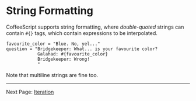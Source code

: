# String Formatting

CoffeeScript supports string formatting, where *double-quoted* strings can contain `#{}` tags, which contain expressions to be interpolated.

    favourite_color = "Blue. No, yel..."
    question = "Bridgekeeper: What... is your favourite color?
                Galahad: #{favourite_color}
                Bridgekeeper: Wrong!
                "

Note that multiline strings are fine too.

---

Next Page: [Iteration](/docs/book/iteration.md)